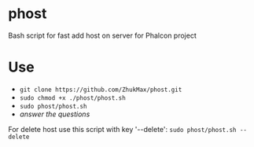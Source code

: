 # phost
Bash script for fast add host on server for Phalcon project

# Use
* `git clone https://github.com/ZhukMax/phost.git`
* `sudo chmod +x ./phost/phost.sh`
* `sudo phost/phost.sh`
* *answer the questions*

For delete host use this script with key '--delete':
`sudo phost/phost.sh --delete`
